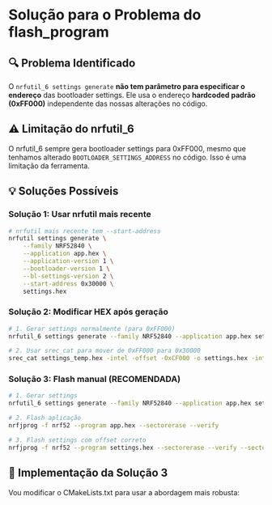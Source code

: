 # Solução para o Problema do flash_program

## 🔍 Problema Identificado

O `nrfutil_6 settings generate` **não tem parâmetro para especificar o endereço** das bootloader settings. Ele usa o endereço **hardcoded padrão (0xFF000)** independente das nossas alterações no código.

## ⚠️ Limitação do nrfutil_6

O nrfutil_6 sempre gera bootloader settings para 0xFF000, mesmo que tenhamos alterado `BOOTLOADER_SETTINGS_ADDRESS` no código. Isso é uma limitação da ferramenta.

## 💡 Soluções Possíveis

### **Solução 1: Usar nrfutil mais recente**
```bash
# nrfutil mais recente tem --start-address
nrfutil settings generate \
    --family NRF52840 \
    --application app.hex \
    --application-version 1 \
    --bootloader-version 1 \
    --bl-settings-version 2 \
    --start-address 0x30000 \
    settings.hex
```

### **Solução 2: Modificar HEX após geração**
```bash
# 1. Gerar settings normalmente (para 0xFF000)
nrfutil_6 settings generate --family NRF52840 --application app.hex settings_temp.hex

# 2. Usar srec_cat para mover de 0xFF000 para 0x30000
srec_cat settings_temp.hex -intel -offset -0xCF000 -o settings.hex -intel
```

### **Solução 3: Flash manual (RECOMENDADA)**
```bash
# 1. Gerar settings
nrfutil_6 settings generate --family NRF52840 --application app.hex settings.hex

# 2. Flash aplicação
nrfjprog -f nrf52 --program app.hex --sectorerase --verify

# 3. Flash settings com offset correto
nrfjprog -f nrf52 --program settings.hex --sectorerase --verify --sectoranduicrerase
```

## 🎯 Implementação da Solução 3

Vou modificar o CMakeLists.txt para usar a abordagem mais robusta:

